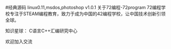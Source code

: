#经典源码
linux0.11,msdos,photoshop v1.0.1
关于72编程-72program
72编程学校专注于STEAM编程教育，致力于成为中国的42编程学校，让中国技术创新引领全球。

知识星球：
C语言C++汇编研究中心

欢迎加入交流







